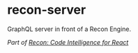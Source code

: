 recon-server
============

GraphQL server in front of a Recon Engine.

*Part of [Recon: Code Intelligence for React](https://github.com/lystable/recon)*
